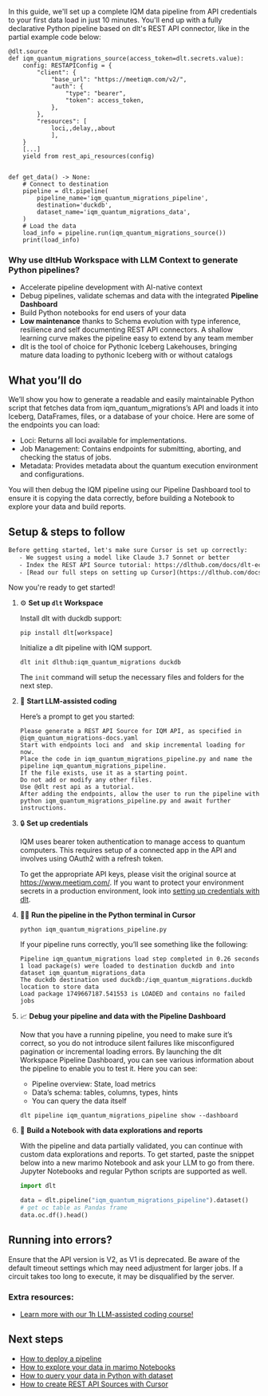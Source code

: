 In this guide, we'll set up a complete IQM data pipeline from API credentials to your first data load in just 10 minutes. You'll end up with a fully declarative Python pipeline based on dlt's REST API connector, like in the partial example code below:

```python-outcome
@dlt.source
def iqm_quantum_migrations_source(access_token=dlt.secrets.value):
    config: RESTAPIConfig = {
        "client": {
            "base_url": "https://meetiqm.com/v2/",
            "auth": {
                "type": "bearer",
                "token": access_token,
            },
        },
        "resources": [
            loci,,delay,,about
            ],
    }
    [...]
    yield from rest_api_resources(config)


def get_data() -> None:
    # Connect to destination
    pipeline = dlt.pipeline(
        pipeline_name='iqm_quantum_migrations_pipeline',
        destination='duckdb',
        dataset_name='iqm_quantum_migrations_data', 
    )
    # Load the data
    load_info = pipeline.run(iqm_quantum_migrations_source())
    print(load_info) 
```

### Why use dltHub Workspace with LLM Context to generate Python pipelines?

- Accelerate pipeline development with AI-native context
- Debug pipelines, validate schemas and data with the integrated **Pipeline Dashboard**
- Build Python notebooks for end users of your data
- **Low maintenance** thanks to Schema evolution with type inference, resilience and self documenting REST API connectors. A shallow learning curve makes the pipeline easy to extend by any team member
- dlt is the tool of choice for Pythonic Iceberg Lakehouses, bringing mature data loading to pythonic Iceberg with or without catalogs

## What you’ll do

We’ll show you how to generate a readable and easily maintainable Python script that fetches data from iqm_quantum_migrations’s API and loads it into Iceberg, DataFrames, files, or a database of your choice. Here are some of the endpoints you can load:

- Loci: Returns all loci available for implementations.
- Job Management: Contains endpoints for submitting, aborting, and checking the status of jobs.
- Metadata: Provides metadata about the quantum execution environment and configurations.

You will then debug the IQM pipeline using our Pipeline Dashboard tool to ensure it is copying the data correctly, before building a Notebook to explore your data and build reports.

## Setup & steps to follow

```default
Before getting started, let's make sure Cursor is set up correctly:
   - We suggest using a model like Claude 3.7 Sonnet or better
   - Index the REST API Source tutorial: https://dlthub.com/docs/dlt-ecosystem/verified-sources/rest_api/ and add it to context as **@dlt rest api**
   - [Read our full steps on setting up Cursor](https://dlthub.com/docs/dlt-ecosystem/llm-tooling/cursor-restapi#23-configuring-cursor-with-documentation)
```

Now you're ready to get started!

1. ⚙️ **Set up `dlt` Workspace**
    
    Install dlt with duckdb support:
    ```shell
    pip install dlt[workspace]
    ```

    Initialize a dlt pipeline with IQM support.
    ```shell
    dlt init dlthub:iqm_quantum_migrations duckdb
    ```

    The `init` command will setup the necessary files and folders for the next step.
    
2. 🤠 **Start LLM-assisted coding**
    
    Here’s a prompt to get you started:
    
    ```prompt
    Please generate a REST API Source for IQM API, as specified in @iqm_quantum_migrations-docs.yaml 
    Start with endpoints loci and  and skip incremental loading for now. 
    Place the code in iqm_quantum_migrations_pipeline.py and name the pipeline iqm_quantum_migrations_pipeline. 
    If the file exists, use it as a starting point. 
    Do not add or modify any other files. 
    Use @dlt rest api as a tutorial. 
    After adding the endpoints, allow the user to run the pipeline with python iqm_quantum_migrations_pipeline.py and await further instructions.
    ```

    
3. 🔒 **Set up credentials** 
    
    IQM uses bearer token authentication to manage access to quantum computers. This requires setup of a connected app in the API and involves using OAuth2 with a refresh token.
    
    To get the appropriate API keys, please visit the original source at https://www.meetiqm.com/.
    If you want to protect your environment secrets in a production environment, look into [setting up credentials with dlt](https://dlthub.com/docs/walkthroughs/add_credentials).
    
4. 🏃‍♀️ **Run the pipeline in the Python terminal in Cursor**
    
    ```shell
    python iqm_quantum_migrations_pipeline.py
    ```
    
    If your pipeline runs correctly, you’ll see something like the following:
    
    ```shell
    Pipeline iqm_quantum_migrations load step completed in 0.26 seconds
    1 load package(s) were loaded to destination duckdb and into dataset iqm_quantum_migrations_data
    The duckdb destination used duckdb:/iqm_quantum_migrations.duckdb location to store data
    Load package 1749667187.541553 is LOADED and contains no failed jobs
    ```
    
5. 📈 **Debug your pipeline and data with the Pipeline Dashboard**

    Now that you have a running pipeline, you need to make sure it’s correct, so you do not introduce silent failures like misconfigured pagination or incremental loading errors. By launching the dlt Workspace Pipeline Dashboard, you can see various information about the pipeline to enable you to test it. Here you can see:
    - Pipeline overview: State, load metrics
    - Data’s schema: tables, columns, types, hints
    - You can query the data itself
    
    ```shell
    dlt pipeline iqm_quantum_migrations_pipeline show --dashboard
    ```
    
6. 🐍 **Build a Notebook with data explorations and reports**

    With the pipeline and data partially validated, you can continue with custom data explorations and reports. To get started, paste the snippet below into a new marimo Notebook and ask your LLM to go from there. Jupyter Notebooks and regular Python scripts are supported as well.

    
    ```python
    import dlt

   data = dlt.pipeline("iqm_quantum_migrations_pipeline").dataset()
   # get oc table as Pandas frame
   data.oc.df().head()
    ```

## Running into errors?

Ensure that the API version is V2, as V1 is deprecated. Be aware of the default timeout settings which may need adjustment for larger jobs. If a circuit takes too long to execute, it may be disqualified by the server.

### Extra resources:

- [Learn more with our 1h LLM-assisted coding course!](https://www.youtube.com/watch?v=GGid70rnJuM)

## Next steps

- [How to deploy a pipeline](https://dlthub.com/docs/walkthroughs/deploy-a-pipeline)
- [How to explore your data in marimo Notebooks](https://dlthub.com/docs/general-usage/dataset-access/marimo)
- [How to query your data in Python with dataset](https://dlthub.com/docs/general-usage/dataset-access/dataset)
- [How to create REST API Sources with Cursor](https://dlthub.com/docs/dlt-ecosystem/llm-tooling/cursor-restapi)